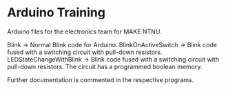 # Arduino Training
Arduino files for the electronics team for MAKE NTNU.

Blink -> Normal Blink code for Arduino.
BlinkOnActiveSwitch -> Blink code fused with a switching circuit with pull-down resistors.
LEDStateChangeWithBlink -> Blink code fused with a switching circuit with pull-down resistors. The circuit has a programmed boolean memory.

Further documentation is commented in the respective programs.
